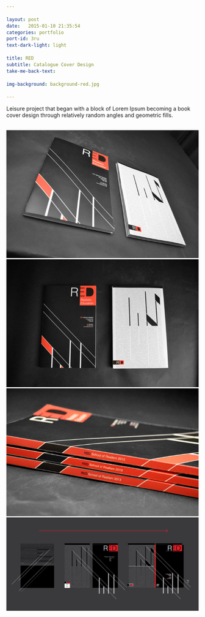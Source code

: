 ```yaml
---

layout: post
date:   2015-01-10 21:35:54
categories: portfolio
port-id: 3ru
text-dark-light: light

title: RED
subtitle: Catalogue Cover Design
take-me-back-text:

img-background: background-red.jpg

---
```


Leisure project that began with a block of Lorem Ipsum becoming a book cover design through relatively random angles and geometric fills.

<div class="image-container">
    <img class="clear" src=""/>
    <img class="w2" src="./img/work/red/red-angle.jpg"/>
    <img class="w2" src="./img/work/red/red-front.jpg"/>
    <img class="w2" src="./img/work/red/red-spine.jpg"/>
    <img class="w4" src="./img/work/red/red-process.jpg"/>
</div>